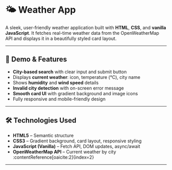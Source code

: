 # 🌤️ Weather App

A sleek, user-friendly weather application built with **HTML**, **CSS**, and **vanilla JavaScript**. It fetches real-time weather data from the OpenWeatherMap API and displays it in a beautifully styled card layout.

---

## 📸 Demo & Features

- **City-based search** with clear input and submit button  
- Displays **current weather**: icon, temperature (°C), city name  
- Shows **humidity** and **wind speed** details  
- **Invalid city detection** with on-screen error message  
- **Smooth card UI** with gradient background and image icons  
- Fully responsive and mobile-friendly design

---

## 🛠️ Technologies Used

- **HTML5** – Semantic structure  
- **CSS3** – Gradient background, card layout, responsive styling  
- **JavaScript (Vanilla)** – Fetch API, DOM updates, async/await  
- **OpenWeatherMap API** – Current weather by city :contentReference[oaicite:2]{index=2}

---
